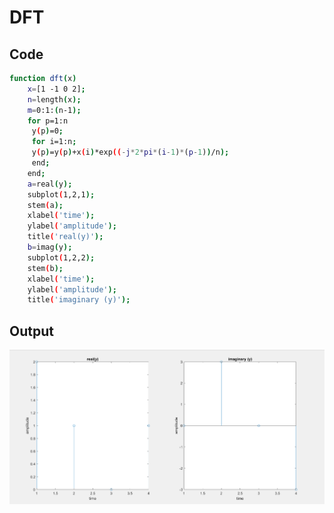 # DFT


## Code

```bash
function dft(x)
    x=[1 -1 0 2];
    n=length(x);
    m=0:1:(n-1);
    for p=1:n
     y(p)=0;
     for i=1:n;
     y(p)=y(p)+x(i)*exp((-j*2*pi*(i-1)*(p-1))/n);
     end;
    end;
    a=real(y);
    subplot(1,2,1);
    stem(a);
    xlabel('time');
    ylabel('amplitude');
    title('real(y)');
    b=imag(y);
    subplot(1,2,2);
    stem(b);
    xlabel('time');
    ylabel('amplitude');
    title('imaginary (y)');
```


## Output 
<img src='../img/dftworking.png'>

